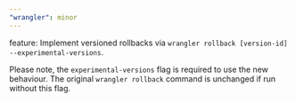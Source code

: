 ```yaml
---
"wrangler": minor
---
```


feature: Implement versioned rollbacks via `wrangler rollback [version-id] --experimental-versions`.

Please note, the `experimental-versions` flag is required to use the new behaviour. The original `wrangler rollback` command is unchanged if run without this flag.
